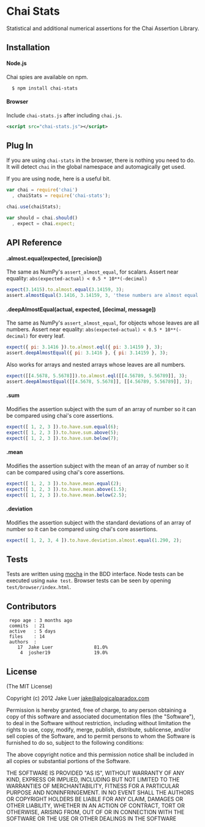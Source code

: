 # Chai Stats

Statistical and additional numerical assertions for the Chai Assertion Library.

## Installation

#### Node.js

Chai spies are available on npm.

      $ npm install chai-stats

#### Browser

Include `chai-stats.js` after including `chai.js`.

```xml
<script src="chai-stats.js"></script>
```

## Plug In

If you are using `chai-stats` in the browser, there is nothing you need to do. It will detect `chai` in the global
namespace and automagically get used.

If you are using node, here is a useful bit.

```js
var chai = require('chai')
  , chaiStats = require('chai-stats');

chai.use(chaiStats);

var should = chai.should()
  , expect = chai.expect;
```

## API Reference

#### .almost.equal(expected, [precision])

The same as NumPy's `assert_almost_equal`, for scalars.
Assert near equality: `abs(expected-actual) < 0.5 * 10**(-decimal)`

```javascript
expect(3.1415).to.almost.equal(3.14159, 3);
assert.almostEqual(3.1416, 3.14159, 3, 'these numbers are almost equal');
```

#### .deepAlmostEqual(actual, expected, [decimal, message])

The same as NumPy's `assert_almost_equal`, for objects whose leaves are all numbers.
Assert near equality: `abs(expected-actual) < 0.5 * 10**(-decimal)` for every leaf.

```javascript
expect({ pi: 3.1416 }).to.almost.eql({ pi: 3.14159 }, 3);
assert.deepAlmostEqual({ pi: 3.1416 }, { pi: 3.14159 }, 3);
```

Also works for arrays and nested arrays whose leaves are all numbers.

```javascript
expect([[4.5678, 5.5678]]).to.almost.eql([[4.56789, 5.56789]], 3);
assert.deepAlmostEqual([[4.5678, 5.5678]], [[4.56789, 5.56789]], 3);
```

#### .sum

Modifies the assertion subject with the sum of an
array of number so it can be compared using chai's
core assertions.

```javascript
expect([ 1, 2, 3 ]).to.have.sum.equal(6);
expect([ 1, 2, 3 ]).to.have.sum.above(5);
expect([ 1, 2, 3 ]).to.have.sum.below(7);
```

#### .mean

Modifies the assertion subject with the mean of an
array of number so it can be compared using chai's
core assertions.

```javascript
expect([ 1, 2, 3 ]).to.have.mean.equal(2);
expect([ 1, 2, 3 ]).to.have.mean.above(1.5);
expect([ 1, 2, 3 ]).to.have.mean.below(2.5);
```

#### .deviation

Modifies the assertion subject with the standard
deviations of an array of number so it can be
compared using chai's core assertions.

```javascript
expect([ 1, 2, 3, 4 ]).to.have.deviation.almost.equal(1.290, 2);
```

## Tests

Tests are written using [mocha](http://github.com/visionmedia/mocha) in the BDD interface.
Node tests can be executed using `make test`. Browser tests can be seen by opening `test/browser/index.html`.

## Contributors

     repo age : 3 months ago
     commits  : 21
     active   : 5 days
     files    : 14
     authors  :
        17  Jake Luer               81.0%
         4  josher19                19.0%

## License

(The MIT License)

Copyright (c) 2012 Jake Luer <jake@alogicalparadox.com>

Permission is hereby granted, free of charge, to any person obtaining a copy
of this software and associated documentation files (the "Software"), to deal
in the Software without restriction, including without limitation the rights
to use, copy, modify, merge, publish, distribute, sublicense, and/or sell
copies of the Software, and to permit persons to whom the Software is
furnished to do so, subject to the following conditions:

The above copyright notice and this permission notice shall be included in
all copies or substantial portions of the Software.

THE SOFTWARE IS PROVIDED "AS IS", WITHOUT WARRANTY OF ANY KIND, EXPRESS OR
IMPLIED, INCLUDING BUT NOT LIMITED TO THE WARRANTIES OF MERCHANTABILITY,
FITNESS FOR A PARTICULAR PURPOSE AND NONINFRINGEMENT. IN NO EVENT SHALL THE
AUTHORS OR COPYRIGHT HOLDERS BE LIABLE FOR ANY CLAIM, DAMAGES OR OTHER
LIABILITY, WHETHER IN AN ACTION OF CONTRACT, TORT OR OTHERWISE, ARISING FROM,
OUT OF OR IN CONNECTION WITH THE SOFTWARE OR THE USE OR OTHER DEALINGS IN
THE SOFTWARE
